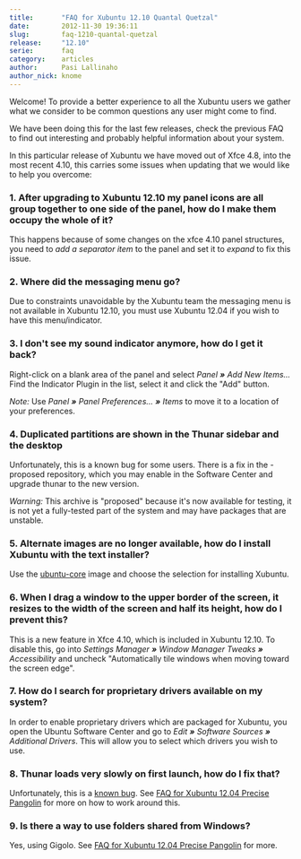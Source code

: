 ```yaml
---
title:       "FAQ for Xubuntu 12.10 Quantal Quetzal"
date:        2012-11-30 19:36:11
slug:        faq-1210-quantal-quetzal
release:     "12.10"
serie:       faq
category:    articles
author:      Pasi Lallinaho
author_nick: knome
---
```


Welcome! To provide a better experience to all the Xubuntu users we gather what we consider to be common questions any user might come to find.

We have been doing this for the last few releases, check the previous FAQ to find out interesting and probably helpful information about your system.

In this particular release of Xubuntu we have moved out of Xfce 4.8, into the most recent 4.10, this carries some issues when updating that we would like to help you overcome:

### 1. After upgrading to Xubuntu 12.10 my panel icons are all group together to one side of the panel, how do I make them occupy the whole of it?

This happens because of some changes on the xfce 4.10 panel structures, you need to *add a separator item* to the panel and set it to *expand* to fix this issue.

### 2. Where did the messaging menu go?

Due to constraints unavoidable by the Xubuntu team the messaging menu is not available in Xubuntu 12.10, you must use Xubuntu 12.04 if you wish to have this menu/indicator.

### 3. I don't see my sound indicator anymore, how do I get it back?

Right-click on a blank area of the panel and select *Panel **»** Add New Items...* Find the Indicator Plugin in the list, select it and click the "Add" button.

*Note:* Use *Panel **»** Panel Preferences... **»** Items* to move it to a location of your preferences.

### 4. Duplicated partitions are shown in the Thunar sidebar and the desktop

Unfortunately, this is a known bug for some users. There is a fix in the -proposed repository, which you may enable in the Software Center and upgrade thunar to the new version.

*Warning:* This archive is "proposed" because it's now available for testing, it is not yet a fully-tested part of the system and may have packages that are unstable.

### 5. Alternate images are no longer available, how do I install Xubuntu with the text installer?

Use the [ubuntu-core](https://wiki.ubuntu.com/Core) image and choose the selection for installing Xubuntu.

### 6. When I drag a window to the upper border of the screen, it resizes to the width of the screen and half its height, how do I prevent this?

This is a new feature in Xfce 4.10, which is included in Xubuntu 12.10. To disable this, go into *Settings Manager **»** Window Manager Tweaks **»** Accessibility* and uncheck "Automatically tile windows when moving toward the screen edge".

### 7. How do I search for proprietary drivers available on my system?

In order to enable proprietary drivers which are packaged for Xubuntu, you open the Ubuntu Software Center and go to *Edit **»** Software Sources **»** Additional Drivers*. This will allow you to select which drivers you wish to use.

### 8. Thunar loads very slowly on first launch, how do I fix that?

Unfortunately, this is a [known bug](https://bugs.launchpad.net/ubuntu/+source/thunar/+bug/775117). See [FAQ for Xubuntu 12.04 Precise Pangolin](http://xubuntu.org/news/faq-1204-precise/) for more on how to work around this.

### 9. Is there a way to use folders shared from Windows?

Yes, using Gigolo. See [FAQ for Xubuntu 12.04 Precise Pangolin](http://xubuntu.org/news/faq-1204-precise/) for more.
